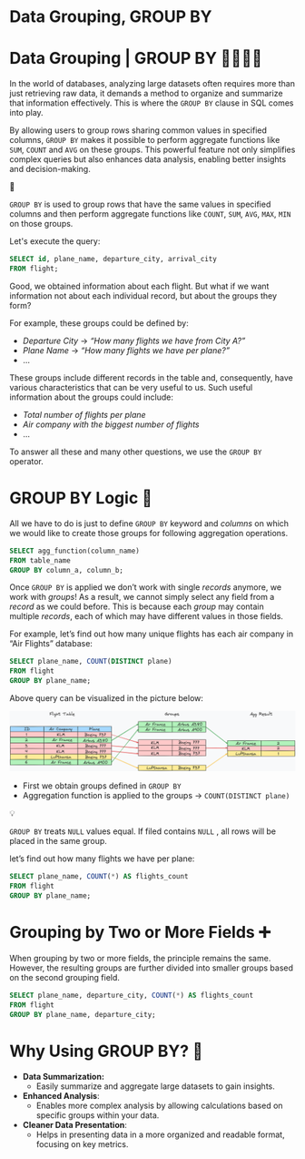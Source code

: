 # Data Grouping, GROUP BY

# Data Grouping | GROUP BY 👨‍👩‍👧‍👦

In the world of databases, analyzing large datasets often requires more than just retrieving raw data, it demands a method to organize and summarize that information effectively. This is where the `GROUP BY` clause in SQL comes into play.

By allowing users to group rows sharing common values in specified columns, `GROUP BY` makes it possible to perform aggregate functions like `SUM`, `COUNT` and `AVG` on these groups. This powerful feature not only simplifies complex queries but also enhances data analysis, enabling better insights and decision-making. 

<aside>
📖

`GROUP BY` is used to group rows that have the same values in specified columns and then perform aggregate functions like `COUNT`, `SUM`, `AVG`, `MAX`, `MIN` on those groups.

</aside>

Let's execute the query:

```sql
SELECT id, plane_name, departure_city, arrival_city
FROM flight;
```

Good, we obtained information about each flight. But what if we want information not about each individual record, but about the groups they form?

For example, these groups could be defined by:

- *Departure City* → *“How many flights we have from City A?”*
- *Plane Name* → *“How many flights we have per plane?”*
- …

These groups include different records in the table and, consequently, have various characteristics that can be very useful to us. Such useful information about the groups could include:

- *Total number of flights per plane*
- *Air company with the biggest number of flights*
- …

To answer all these and many other questions, we use the `GROUP BY` operator.

# GROUP BY Logic 🧩

All we have to do is just to define `GROUP BY` keyword and *columns* on which we would like to create those groups for following aggregation operations.

```sql
SELECT agg_function(column_name)
FROM table_name
GROUP BY column_a, column_b;
```

Once `GROUP BY` is applied we don’t work with single *records* anymore, we work with *groups*! As a result, we cannot simply select any field from a *record* as we could before. This is because each *group* may contain multiple *records*, each of which may have different values in those fields.

For example, let’s find out how many unique flights has each air company in “Air Flights” database:

```sql
SELECT plane_name, COUNT(DISTINCT plane)
FROM flight
GROUP BY plane_name;
```

Above query can be visualized in the picture below:

![data-grouping.png](https://raw.githubusercontent.com/WebOfRussia/sql-course/refs/heads/main/Data%20Selection%20(Part%201)/img/data-grouping.png)

- First we obtain groups defined in `GROUP BY`
- Aggregation function is applied to the groups → `COUNT(DISTINCT plane)`

<aside>
💡

`GROUP BY` treats `NULL` values equal. If filed contains `NULL` , all rows will be placed in the same group.

</aside>

let’s find out how many flights we have per plane:

```sql
SELECT plane_name, COUNT(*) AS flights_count
FROM flight
GROUP BY plane_name;
```

# **Grouping by Two or More Fields ➕**

When grouping by two or more fields, the principle remains the same. However, the resulting groups are further divided into smaller groups based on the second grouping field.

```sql
SELECT plane_name, departure_city, COUNT(*) AS flights_count
FROM flight
GROUP BY plane_name, departure_city;
```

# Why Using GROUP BY? **🤔**

- **Data Summarization:**
    - Easily summarize and aggregate large datasets to gain insights.
- **Enhanced Analysis**:
    - Enables more complex analysis by allowing calculations based on specific groups within your data.
- **Cleaner Data Presentation**:
    - Helps in presenting data in a more organized and readable format, focusing on key metrics.